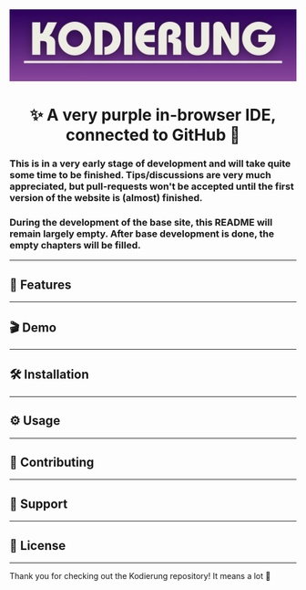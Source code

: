 <img src="/public/images/repo/readme_banner.png" alt="README Banner">

<h1 align="center">✨ A very purple in-browser IDE, connected to GitHub 👾</h1>

### This is in a very early stage of development and will take quite some time to be finished. Tips/discussions are very much appreciated, but pull-requests won't be accepted until the first version of the website is (almost) finished.
### During the development of the base site, this README will remain largely empty. After base development is done, the empty chapters will be filled.

---

## 🚀 Features


---

## 🎬 Demo


---

## 🛠️ Installation


---

## ⚙️ Usage


---

## 🤝 Contributing

---

## 📨 Support

---

## 📜 License

---
Thank you for checking out the Kodierung repository! It means a lot 💜
